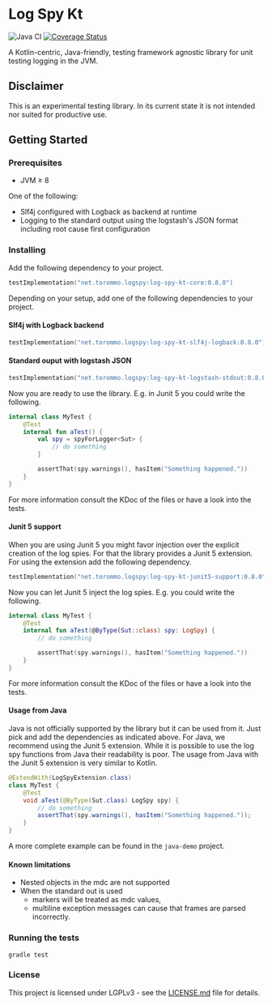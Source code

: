 # Log Spy Kt
![Java CI](https://github.com/buchner/log-spy-kt-extension/workflows/Java%20CI/badge.svg)
[![Coverage Status](https://coveralls.io/repos/github/buchner/log-spy-kt-extension/badge.svg?branch=master)](https://coveralls.io/github/buchner/log-spy-kt-extension?branch=master)

A Kotlin-centric, Java-friendly, testing framework agnostic library for unit testing logging in the JVM.

## Disclaimer
This is an experimental testing library. In its current state it is not intended nor suited for productive use.

## Getting Started
### Prerequisites
- JVM ≥ 8

One of the following:
- Slf4j configured with Logback as backend at runtime
- Logging to the standard output using the logstash's JSON format including root cause first configuration

### Installing
Add the following dependency to your project.
```kotlin
testImplementation("net.torommo.logspy:log-spy-kt-core:0.8.0")
```
Depending on your setup, add one of the following dependencies to your project.

#### Slf4j with Logback backend
```kotlin
testImplementation("net.torommo.logspy:log-spy-kt-slf4j-logback:0.8.0")
```

#### Standard ouput with logstash JSON
```kotlin
testImplementation("net.torommo.logspy:log-spy-kt-logstash-stdout:0.8.0")
```

Now you are ready to use the library. E.g. in Junit 5 you could write the following.
```kotlin
internal class MyTest {
    @Test
    internal fun aTest() {
        val spy = spyForLogger<Sut> {
            // do something
        }

        assertThat(spy.warnings(), hasItem("Something happened."))
    }
}
```
For more information consult the KDoc of the files or have a look into the tests.

#### Junit 5 support
When you are using Junit 5 you might favor injection over the explicit creation of the log spies. For that the library
provides a Junit 5 extension. For using the extension add the following dependency.
```kotlin
testImplementation("net.torommo.logspy:log-spy-kt-junit5-support:0.8.0")
```
Now you can let Junit 5 inject the log spies. E.g. you could write the following.
```kotlin
internal class MyTest {
    @Test
    internal fun aTest(@ByType(Sut::class) spy: LogSpy) {
        // do something

        assertThat(spy.warnings(), hasItem("Something happened."))
    }
}
```

For more information consult the KDoc of the files or have a look into the tests.
#### Usage from Java

Java is not officially supported by the library but it can be used from it. Just pick and add the dependencies as
indicated above. For Java, we recommend using the Junit 5 extension. While it is possible to use the log spy functions
from Java their readability is poor. The usage from Java with the Junit 5 extension is very similar to Kotlin.

```java
@ExtendWith(LogSpyExtension.class)
class MyTest {
    @Test
    void aTest(@ByType(Sut.class) LogSpy spy) {
        // do something
        assertThat(spy.warnings(), hasItem("Something happened."));
    }
}
```

A more complete example can be found in the `java-demo` project.

#### Known limitations
- Nested objects in the mdc are not supported
- When the standard out is used
    - markers will be treated as mdc values,
    - multiline exception messages can cause that frames are parsed incorrectly.

### Running the tests
```shell script
gradle test
```

### License
This project is licensed under LGPLv3 - see the [LICENSE.md](LICENSE.md) file for details.